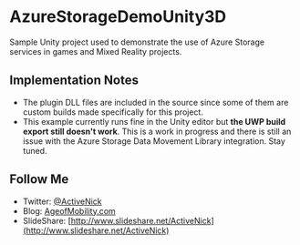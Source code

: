 # AzureStorageDemoUnity3D
Sample Unity project used to demonstrate the use of Azure Storage services in games and Mixed Reality projects.

## Implementation Notes
* The plugin DLL files are included in the source since some of them are custom builds made specifically for this project.
* This example currently runs fine in the Unity editor but **the UWP build export still doesn't work**. This is a work in progress and there is still an issue with the Azure Storage Data Movement Library integration. Stay tuned.

## Follow Me
* Twitter: [@ActiveNick](http://twitter.com/ActiveNick)
* Blog: [AgeofMobility.com](http://AgeofMobility.com)
* SlideShare: [http://www.slideshare.net/ActiveNick](http://www.slideshare.net/ActiveNick)
